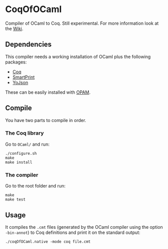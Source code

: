 # CoqOfOCaml

Compiler of OCaml to Coq. Still experimental. For more information look at the [Wiki](https://github.com/clarus/coq-of-ocaml/wiki).

## Dependencies
This compiler needs a working installation of OCaml plus the following packages:
* [Coq](http://coq.inria.fr/)
* [SmartPrint](https://github.com/clarus/smart-print)
* [YoJson](http://mjambon.com/yojson.html)

These can be easily installed with [OPAM](http://opam.ocaml.org/).

## Compile
You have two parts to compile in order.

### The Coq library
Go to `OCaml/` and run:

    ./configure.sh
    make
    make install

### The compiler
Go to the root folder and run:

    make
    make test

## Usage
It compiles the `.cmt` files (generated by the OCaml compiler using the option `-bin-annot`) to Coq definitions and print it on the standard output:

    ./coqOfOCaml.native -mode coq file.cmt
